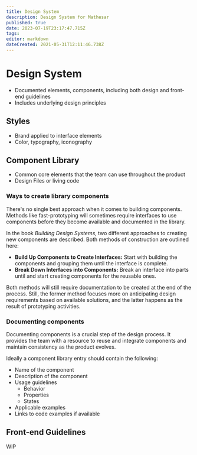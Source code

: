 ```yaml
---
title: Design System
description: Design System for Mathesar
published: true
date: 2023-07-19T23:17:47.715Z
tags: 
editor: markdown
dateCreated: 2021-05-31T12:11:46.738Z
---
```


# Design System
- Documented elements, components, including both design and front-end guidelines
- Includes underlying design principles
## Styles
- Brand applied to interface elements
- Color, typography, iconography
## Component Library
- Common core elements that the team can use throughout the product
- Design Files or living code

### Ways to create library components
There's no single best approach when it comes to building components. Methods like fast-prototyping will sometimes require interfaces to use components before they become available and documented in the library. 

In the book *Building Design Systems*, two different approaches to creating new components are described. Both methods of construction are outlined here:
- **Build Up Components to Create Interfaces:** Start with building the components and grouping them until the interface is complete.
- **Break Down Interfaces into Components:** Break an interface into parts until and start creating components for the reusable ones.

Both methods will still require documentation to be created at the end of the process. Still, the former method focuses more on anticipating design requirements based on available solutions, and the latter happens as the result of prototyping activities.

### Documenting components
Documenting components is a crucial step of the design process. It provides the team with a resource to reuse and integrate components and maintain consistency as the product evolves.

Ideally a component library entry should contain the following:
- Name of the component
- Description of the component
- Usage guidelines
	- Behavior
	- Properties
	- States
- Applicable examples
- Links to code examples if available


## Front-end Guidelines
WIP
